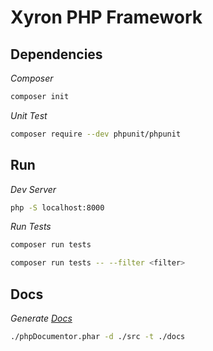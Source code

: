 # Xyron PHP Framework
## Dependencies
*Composer*
```sh
composer init
```
*Unit Test*
```sh
composer require --dev phpunit/phpunit
```

## Run
*Dev Server*
```sh
php -S localhost:8000
```
*Run Tests*
```sh
composer run tests
```
```sh
composer run tests -- --filter <filter>
```

## Docs
*Generate [Docs](https://www.phpdoc.org/)*
```sh
./phpDocumentor.phar -d ./src -t ./docs
```